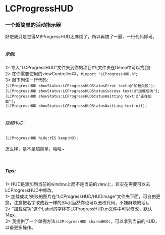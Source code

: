 # LCProgressHUD
### 一个超简单的活动指示器 <br>


好吧我只是觉得MBProgressHUD太麻烦了，所以再搞了一遍，一行代码即可。<br><br>

##### 示例:
1> 导入"LCProgressHUD"文件夹到你的项目中(文件夹在Demo中可以找到);<br>
2> 在你需要使用的viewController中，`#import "LCProgressHUD.h"`;<br>
3> 敲下列任一行代码:<br>
`[LCProgressHUD showStatus:LCProgressHUDStatusError text:@"加载失败"];` <br>
`[LCProgressHUD showStatus:LCProgressHUDStatusSuccess text:@"加载成功"];`<br>
`[LCProgressHUD showStatus:LCProgressHUDStatusWaitting text:@"正在加载"];`<br>
`[LCProgressHUD showStatus:LCProgressHUDStatusWaitting text:nil];`<br><br>

###### 隐藏HUD:
`[LCProgressHUD hide:YES keep:NO];`<br><br>
怎么样，是不是超简单，哈哈~<br><br><br>

##### Tips:
1> HUD是添加到当前的window上而不是当前的view上，若实在需要可以去LCProgressHUD中修改。<br>
1> 加载成功/失败的图片在"LCProgressHUD/HUDImage"文件夹下面，可自由更换，注意把名字改成我一样的即可(当然你也可以去改代码，不嫌麻烦的话)。<br>
2> "加载成功"这个Label的字体在LCProgressHUD.m文件中可以修改，默认14px。<br>
3> 我提供了一个单例方法`[LCProgressHUD sharedHUD]`，可以拿到当前的HUD，以备更多操作。<br>

